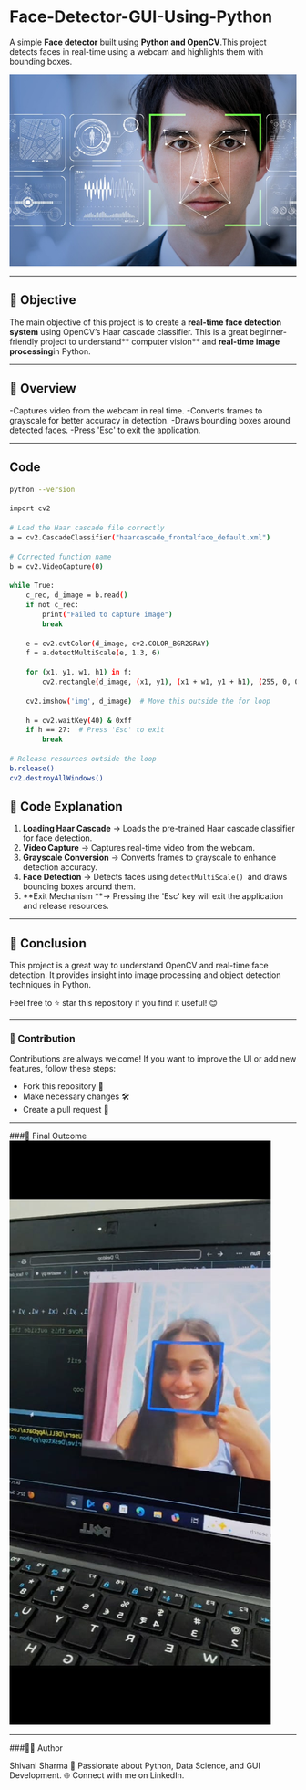 # Face-Detector-GUI-Using-Python

A simple **Face detector** built using **Python and OpenCV**.This project detects faces in real-time using a webcam and highlights them with bounding boxes.

![face_detector](https://github.com/ShivanisharmaF128/Face_detector_openCV/blob/main/face%20detection%20image.jpeg)

---

## 📌 Objective

The main objective of this project is to create a **real-time face detection system** using OpenCV’s Haar cascade classifier. This is a great beginner-friendly project to understand** computer vision** and **real-time image processing**in Python.

---

## 📝 Overview

-Captures video from the webcam in real time.
-Converts frames to grayscale for better accuracy in detection.
-Draws bounding boxes around detected faces.
-Press 'Esc' to exit the application.

---


## Code
```sh
python --version

import cv2

# Load the Haar cascade file correctly
a = cv2.CascadeClassifier("haarcascade_frontalface_default.xml")

# Corrected function name
b = cv2.VideoCapture(0)

while True:
    c_rec, d_image = b.read()
    if not c_rec:
        print("Failed to capture image")
        break
    
    e = cv2.cvtColor(d_image, cv2.COLOR_BGR2GRAY)
    f = a.detectMultiScale(e, 1.3, 6)

    for (x1, y1, w1, h1) in f:
        cv2.rectangle(d_image, (x1, y1), (x1 + w1, y1 + h1), (255, 0, 0), 5)

    cv2.imshow('img', d_image)  # Move this outside the for loop

    h = cv2.waitKey(40) & 0xff
    if h == 27:  # Press 'Esc' to exit
        break

# Release resources outside the loop
b.release()
cv2.destroyAllWindows()


```
## 📜 Code Explanation

1. **Loading Haar Cascade** → Loads the pre-trained Haar cascade classifier for face detection.
2. **Video Capture** → Captures real-time video from the webcam.
3. **Grayscale Conversion** → Converts frames to grayscale to enhance detection accuracy.
4. **Face Detection** → Detects faces using `detectMultiScale() `and draws bounding boxes around them.
5. **Exit Mechanism **→ Pressing the 'Esc' key will exit the application and release resources.

---

## 📢 Conclusion

This project is a great way to understand OpenCV and real-time face detection. It provides insight into image processing and object detection techniques in Python.

Feel free to ⭐ star this repository if you find it useful! 😊

---
### 🤝 Contribution
Contributions are always welcome!
If you want to improve the UI or add new features, follow these steps:

- Fork this repository 📌
- Make necessary changes 🛠️
- Create a pull request 🔄

----

###🎉 Final Outcome
![outcome ](https://github.com/ShivanisharmaF128/Face_detector_openCV/blob/main/Output.jfif)

----

###👨‍💻 Author

Shivani Sharma
📌 Passionate about Python, Data Science, and GUI Development.
🌐 Connect with me on LinkedIn.

